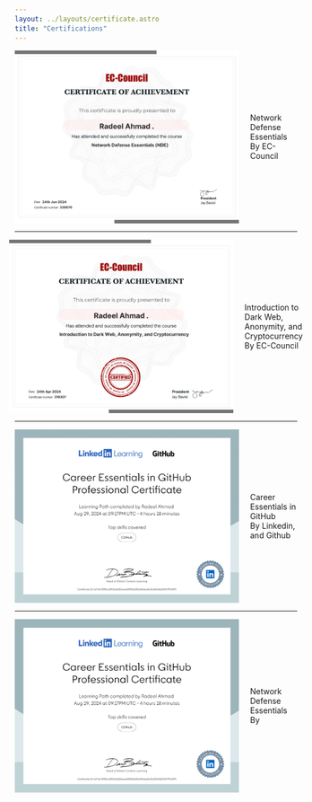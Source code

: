 ```yaml
---
layout: ../layouts/certificate.astro
title: "Certifications"
---
```



<div style="display: flex; align-items: center; justify-content: center;">
    <img src="https://raw.githubusercontent.com/RadeelAhmad/my-portfolio/main/src/pages/certificate-images/88eca662-0dff-4270-9c8d-0ab895696554.png" alt="image1" width="400">
    <p style="margin-left: 20px;">Network Defense Essentials<br>By EC-Council</p>
</div>

---

<div style="display: flex; align-items: center; justify-content: center;">
    <img src="https://raw.githubusercontent.com/RadeelAhmad/my-portfolio/main/src/pages/certificate-images/9a5dc0db-25e0-4a2c-9d17-fd31bd71da96.png" alt="image1" width="400">
    <p style="margin-left: 20px;">Introduction to Dark Web, Anonymity, and Cryptocurrency<br>By EC-Council</p>
</div>

---

<div style="display: flex; align-items: center; justify-content: center;">
    <img src="https://raw.githubusercontent.com/RadeelAhmad/my-portfolio/main/src/pages/certificate-images/CertificateOfCompletion_CareerEssentialsinGitHubProfessionalCertificate-1.png" alt="image1" width="400">
    <p style="margin-left: 20px;">Career Essentials in GitHub<br>By Linkedin, and Github</p>
</div>

---

<div style="display: flex; align-items: center; justify-content: center;">
    <img src="https://raw.githubusercontent.com/RadeelAhmad/my-portfolio/main/src/pages/certificate-images/CertificateOfCompletion_CareerEssentialsinGitHubProfessionalCertificate.pdf" alt="image1" width="400">
    <p style="margin-left: 20px;">Network Defense Essentials<br>By </p>
</div>

